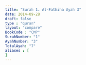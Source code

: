 ```yaml
---
title: "Surah 1. Al-Fathiha Ayah 3"
date: 2014-09-28
draft: false
type : "quran"
layout: "compare"
BookCode : "CMP"
SurahNumber: "1"
AyahNumber: "3"
TotalAyah: "7"
aliases : [
]
---
```


